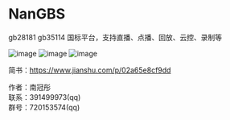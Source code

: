 # NanGBS
gb28181 gb35114 国标平台，支持直播、点播、回放、云控、录制等

![image](https://github.com/nanguantong/NanGBS/raw/master/images/NanGBS功能列表.png)
![image](https://github.com/nanguantong/NanGBS/raw/master/images/NanGBS播放示例.jpg)
![image](https://github.com/nanguantong/NanGBS/raw/master/images/NanGBS前端.jpg)

简书：https://www.jianshu.com/p/02a65e8cf9dd

作者：南冠彤  
联系：391499973(qq)  
群号：720153574(qq)  
